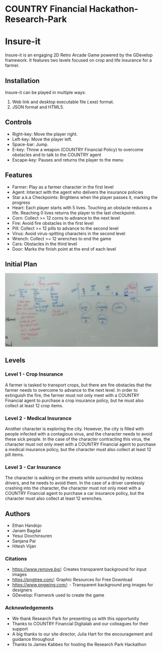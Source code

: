 # COUNTRY Financial Hackathon-Research-Park 

# Insure-it

Insure-it is an engaging 2D Retro Arcade Game powered by the GDevelop framework. It features two levels focused on crop and life insurance for a farmer.

## Installation

Insure-it can be played in multiple ways:
1. Web link and desktop executable file (.exe) format.
2. JSON format and HTML5.

## Controls

- Right-key: Move the player right.
- Left-key: Move the player left.
- Space-bar: Jump.
- E-key: Throw a weapon (COUNTRY Financial Policy) to overcome obstacles and to talk to the COUNTRY agent
- Escape-key: Pauses and returns the player to the menu

## Features

- Farmer: Play as a farmer character in the first level
- Agent: Interact with the agent who delivers the insurance policies
- Star a.k.a Checkpoints: Brightens when the player passes it, marking the progress
- Heart: Each player starts with 5 lives. Touching an obstacle reduces a life. Reaching 0 lives returns the player to the last checkpoint.
- Corn: Collect >= 12 corns to advance to the next level
- Fire: Avoid fire obstacles in the first level
- Pill: Collect >= 12 pills to advance to the second level
- Virus: Avoid virus-spitting characters in the second level
- Wrench: Collect >= 12 wrenches to end the game
- Cars: Obstacles in the third level
- Door: Marks the finish point at the end of each level

## Initial Plan
![White Board](Hackathon_Initial_Plan.jpeg)

## Levels

### Level 1 - Crop Insurance

A farmer is tasked to transport crops, but there are fire obstacles that the farmer needs to overcome to advance to the next level. In order to extinguish the fire, the farmer must not only meet with a COUNTRY Financial agent to purchase a crop insurance policy, but he must also collect at least 12 crop items. 

### Level 2 - Medical Insurance

Another character is exploring the city. However, the city is filled with people infected with a contagious virus, and the character needs to avoid these sick people. In the case of the character contracting this virus, the character must not only meet with a COUNTRY Financial agent to purchase a medical insurance policy, but the character must also collect at least 12 pill items.

### Level 3 - Car Insurance

The character is walking on the streets while surrounded by reckless drivers, and he needs to avoid them. In the case of a driver carelessly crashing into the character, the character must not only meet with a COUNTRY Financial agent to purchase a car insurance policy, but the character must also collect at least 12 wrenches. 

## Authors

- Ethan Handojo
- Janam Bagdai
- Yesui Dovchinsuren
- Sanjana Pai
- Hitesh Vijan

### Citations

- https://www.remove.bg/: Creates transparent background for input images
- https://pngtree.com/: Graphic Resources for Free Download
- https://www.pngwing.com/: - Transparent background png images for designers
- GDevelop: Framwork used to create the game

### Acknowledgements
- We thank Research Park for presenting us with this opportunity
- Thanks to COUNTRY Financial Digitalab and our colleagues for their support
- A big thanks to our site director, Julia Hart for the encouragement and guidance throughout
- Thanks to James Kabbes for hosting the Research Park Hackathon
